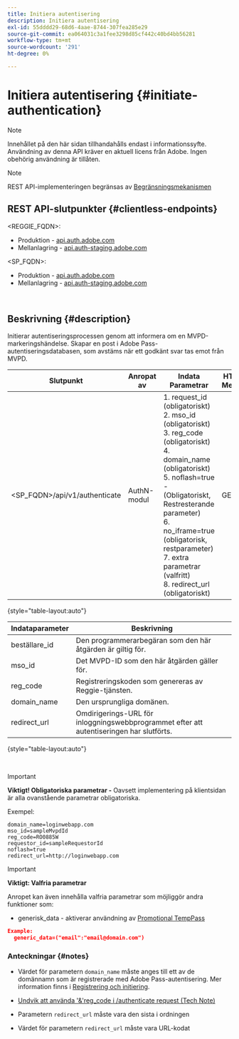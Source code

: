```yaml
---
title: Initiera autentisering
description: Initiera autentisering
exl-id: 55dddd29-68d6-4aae-8744-307fea285e29
source-git-commit: ea064031c3a1fee3298d85cf442c40bd4bb56281
workflow-type: tm+mt
source-wordcount: '291'
ht-degree: 0%

---
```


# Initiera autentisering {#initiate-authentication}

>[!NOTE]
>
>Innehållet på den här sidan tillhandahålls endast i informationssyfte. Användning av denna API kräver en aktuell licens från Adobe. Ingen obehörig användning är tillåten.

>[!NOTE]
>
> REST API-implementeringen begränsas av [Begränsningsmekanismen](/help/authentication/throttling-mechanism.md)

## REST API-slutpunkter {#clientless-endpoints}

&lt;REGGIE_FQDN>:

* Produktion - [api.auth.adobe.com](http://api.auth.adobe.com/)
* Mellanlagring - [api.auth-staging.adobe.com](http://api.auth-staging.adobe.com/)

&lt;SP_FQDN>:

* Produktion - [api.auth.adobe.com](http://api.auth.adobe.com/)
* Mellanlagring - [api.auth-staging.adobe.com](http://api.auth-staging.adobe.com/)

</br>


## Beskrivning {#description}

Initierar autentiseringsprocessen genom att informera om en MVPD-markeringshändelse. Skapar en post i Adobe Pass-autentiseringsdatabasen, som avstäms när ett godkänt svar tas emot från MVPD.



| Slutpunkt | Anropat </br>av | Indata   </br>Parametrar | HTTP </br>Metod | Svar | HTTP </br>Response |
| --- | --- | --- | --- | --- | --- |
| &lt;SP_FQDN>/api/v1/authenticate | AuthN-modul | 1. request_id (obligatoriskt)</br>2.  mso_id (obligatoriskt)</br>3.  reg_code (obligatoriskt)</br>4.  domain_name (obligatoriskt)</br>5.  noflash=true - </br>    (Obligatoriskt, Restresterande parameter)</br>6.  no_iframe=true (obligatorisk, restparameter)</br>7.  extra parametrar (valfritt)</br>8.  redirect_url (obligatoriskt) | GET | Inloggningswebbappen omdirigeras till inloggningssidan för MVPD. | 302 för fullständiga omdirigeringsimplementeringar |

{style="table-layout:auto"}


| Indataparameter | Beskrivning |
| --- | --- |
| beställare_id | Den programmerarbegäran som den här åtgärden är giltig för. |
| mso_id | Det MVPD-ID som den här åtgärden gäller för. |
| reg_code | Registreringskoden som genereras av Reggie-tjänsten. |
| domain_name | Den ursprungliga domänen. |
| redirect_url | Omdirigerings-URL för inloggningswebbprogrammet efter att autentiseringen har slutförts. |

{style="table-layout:auto"}

</br>

>[!IMPORTANT]
> 
>**Viktigt! Obligatoriska parametrar -** Oavsett implementering på klientsidan är alla ovanstående parametrar obligatoriska.
>
>
>Exempel:
>
>```
>domain_name=loginwebapp.com
>mso_id=sampleMvpdId
>reg_code=RO0885W
>requestor_id=sampleRequestorId
>noflash=true
>redirect_url=http://loginwebapp.com
>```

>[!IMPORTANT]
> 
>**Viktigt: Valfria parametrar**
>
>Anropet kan även innehålla valfria parametrar som möjliggör andra funktioner som:
>
> * generisk\_data - aktiverar användning av [Promotional TempPass](/help/authentication/promotional-temp-pass.md)
>
>```JSON
>Example:
>   generic_data=("email":"email@domain.com")
>```


### **Anteckningar** {#notes}

* Värdet för parametern `domain_name` måste anges till ett av de domännamn som är registrerade med Adobe Pass-autentisering. Mer information finns i [Registrering och initiering](/help/authentication/programmer-overview.md).

* [Undvik att använda &#39;&amp;&#39;reg\_code i /authenticate request (Tech Note)](/help/authentication/clientless-avoid-using-reg-code-in-authenticate-request.md)

* Parametern `redirect_url` måste vara den sista i ordningen

* Värdet för parametern `redirect_url` måste vara URL-kodat
